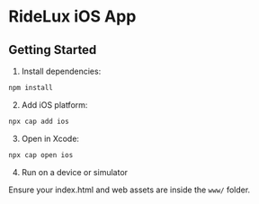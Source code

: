 
# RideLux iOS App

## Getting Started

1. Install dependencies:
```bash
npm install
```

2. Add iOS platform:
```bash
npx cap add ios
```

3. Open in Xcode:
```bash
npx cap open ios
```

4. Run on a device or simulator

Ensure your index.html and web assets are inside the `www/` folder.
